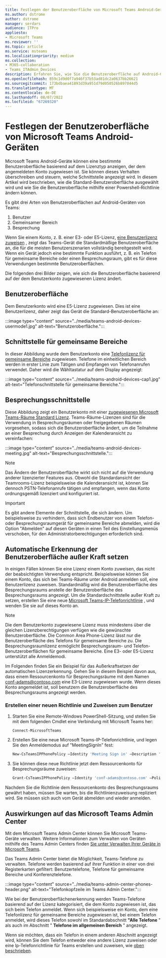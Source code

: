 ```yaml
---
title: Festlegen der Benutzeroberfläche von Microsoft Teams Android-Geräten
ms.author: dstrome
author: dstrome
manager: serdars
audience: ITPro
appliesto:
- Microsoft Teams
ms.reviewer: ''
ms.topic: article
ms.service: msteams
ms.localizationpriority: medium
ms.collection:
- M365-collaboration
- Teams_ITAdmin_Devices
description: Erfahren Sie, wie Sie die Benutzeroberfläche auf Android-Geräten von Teams festlegen.
ms.openlocfilehash: 859c1d9d0f7a946f37b53ad81dc2a0637bb26621
ms.sourcegitcommit: 173bdbaea41893d39a951d79d050526b897044d5
ms.translationtype: MT
ms.contentlocale: de-DE
ms.lasthandoff: 08/07/2022
ms.locfileid: "67269320"
---
```

# <a name="set-microsoft-teams-android-devices-user-interface"></a>Festlegen der Benutzeroberfläche von Microsoft Teams Android-Geräten

Microsoft Teams Android-Geräte können eine bestimmte Benutzeroberfläche basierend auf dem Lizenztyp anzeigen, der dem angemeldeten Konto zugewiesen ist. Sie können dieses Verhalten überschreiben und steuern, welche Schnittstelle angezeigt wird. In diesem Artikel wird beschrieben, wie die Standard-Benutzeroberfläche ausgewählt wird und wie Sie die Benutzeroberfläche mithilfe einer Powershell-Richtlinie ändern können.

Es gibt drei Arten von Benutzeroberflächen auf Android-Geräten von Teams:

1. Benutzer
2. Gemeinsamer Bereich
3. Besprechung

Wenn Sie einem Konto, z. B. einer E3- oder E5-Lizenz, [eine Benutzerlizenz zuweisen](/microsoftteams/user-access) , zeigt das Teams-Gerät die Standardmäßige Benutzeroberfläche an, die für die meisten Benutzerszenarien vollständig bereitgestellt wird. Wenn ein Gerät jedoch eine bestimmte Funktion ausführt, z. B. ein Telefon für gemeinsame Bereiche oder einen Besprechungsraum, gibt es für diese Verwendungen bestimmte Benutzeroberflächen.

Die folgenden drei Bilder zeigen, wie sich die Benutzeroberfläche basierend auf der dem Benutzerkonto zugewiesenen Lizenz ändert. 

## <a name="end-user-interface"></a>Benutzeroberfläche 

Dem Benutzerkonto wird eine E5-Lizenz zugewiesen. Dies ist eine Benutzerlizenz, daher zeigt das Gerät die Standard-Benutzeroberfläche an:

:::image type="content" source="../media/teams-android-devices-usermode1.jpg" alt-text="Benutzeroberfläche.":::

## <a name="common-area-interface"></a>Schnittstelle für gemeinsame Bereiche

In dieser Abbildung wurde dem Benutzerkonto eine [Telefonlizenz für gemeinsame Bereiche](/microsoftteams/set-up-common-area-phones) zugewiesen. Telefone im einheitlichen Bereich werden in erster Linie zum Tätigen und Empfangen von Telefonanrufen verwendet. Daher wird die Wähltastatur auf dem Display angezeigt:

:::image type="content" source="../media/teams-android-devices-cap1.jpg" alt-text="Telefonschnittstelle für gemeinsame Bereiche.":::

## <a name="meeting-interface"></a>Besprechungsschnittstelle

Diese Abbildung zeigt ein Benutzerkonto mit einer [zugewiesenen Microsoft Teams-Räume Standard Lizenz](/MicrosoftTeams/rooms/rooms-licensing). Teams-Räume-Lizenzen sind für die Verwendung in Besprechungsräumen oder freigegebenen Räumen vorgesehen, sodass sich die Benutzeroberfläche ändert, um die Teilnahme an einer Besprechung durch Anzeigen der Kalenderansicht zu vereinfachen:

:::image type="content" source="../media/teams-android-devices-meeting.jpg" alt-text="Besprechungsschnittstelle.":::

> [!NOTE]
> Das Ändern der Benutzeroberfläche wirkt sich nicht auf die Verwendung anderer lizenzierter Features aus. Obwohl die Standardansicht der Teamrooms-Lizenz beispielsweise die Kalenderansicht ist, können Sie dennoch PSTN-Telefonanrufe tätigen und empfangen, wenn das Konto ordnungsgemäß lizenziert und konfiguriert ist.

> [!IMPORTANT]
> Es gibt andere Elemente der Schnittstelle, die sich ändern. Um beispielsweise zu verhindern, dass sich Endbenutzer von einem Telefon- oder Besprechungsraumgerät für gemeinsame Bereiche abmelden, wird die Option "Abmelden" auf diesen Geräten in einen Teil des Einstellungsmenüs verschoben, für den Administratorberechtigungen erforderlich sind.

## <a name="override-automatic-user-interface-detection"></a>Automatische Erkennung der Benutzeroberfläche außer Kraft setzen

In einigen Fällen können Sie eine Lizenz einem Konto zuweisen, das nicht der beabsichtigten Verwendung entspricht. Beispielsweise können Sie einem Konto, das sich bei Teams-Räume unter Android anmelden soll, eine Benutzerlizenz zuweisen. Standardmäßig wird die Benutzeroberfläche des Besprechungsraums anstelle der Benutzeroberfläche des Besprechungsraums angezeigt. Um die Standardschnittstelle außer Kraft zu setzen, erstellen Sie eine neue [Microsoft Teams-IP-Telefonrichtlinie](/powershell/module/skype/new-csteamsipphonepolicy?view=skype-ps) , und wenden Sie sie auf dieses Konto an.

> [!NOTE]
> Die dem Benutzerkonto zugewiesene Lizenz muss mindestens über die gleichen Lizenzberechtigungen verfügen wie die gewünschte Benutzeroberfläche. Die Common Area Phone-Lizenz lässt nur die Benutzeroberfläche des Telefons für gemeinsame Bereiche zu. Die Besprechungsraumlizenz ermöglicht Besprechungsraum- und Telefon-Benutzeroberflächen für gemeinsame Bereiche. Eine E3- oder E5-Lizenz unterstützt alle Anmeldemodi.

Im Folgenden finden Sie ein Beispiel für das Außerkraftsetzen der automatischen Lizenzerkennung. Gehen Sie in diesem Beispiel davon aus, dass einem Ressourcenkonto für Besprechungsräume mit dem Namen conf-adams@contoso.com eine E3-Lizenz zugewiesen wurde. Wenn dieses Konto angemeldet ist, soll benutzern die Benutzeroberfläche des Besprechungsraums angezeigt werden.

### <a name="create-a-new-policy-and-assign-to-user"></a>Erstellen einer neuen Richtlinie und Zuweisen zum Benutzer

1. Starten Sie eine Remote-Windows PowerShell-Sitzung, und stellen Sie mit dem folgenden Cmdlet eine Verbindung mit Microsoft Teams her:

    ``` Powershell
    Connect-MicrosoftTeams
    ```

2. Erstellen Sie eine neue Microsoft Teams-IP-Telefonrichtlinie, und legen Sie den Anmeldemodus auf "MeetingSignIn" fest:

   ``` Powershell
   New-CsTeamsIPPhonePolicy –Identity 'Meeting Sign in' –Description 'Meeting Sign In Phone Policy' -SignInMode 'MeetingSignIn'

   ```

3. Sie können diese neue Richtlinie jetzt dem Ressourcenkonto für Besprechungsräume zuweisen:

   ``` Powershell
   Grant-CsTeamsIPPhonePolicy –Identity 'conf-adams@contoso.com' –PolicyName 'Meeting Sign In'
   ```

Nachdem Sie die Richtlinie dem Ressourcenkonto des Besprechungsraums gewährt haben, müssen Sie warten, bis die Richtlinienzuweisung repliziert wird. Sie müssen sich auch vom Gerät abmelden und wieder anmelden.

## <a name="impact-on-microsoft-teams-admin-center"></a>Auswirkungen auf das Microsoft Teams Admin Center

Mit dem Microsoft Teams Admin Center können Sie Microsoft Teams-Geräte verwalten. Weitere Informationen zum Verwalten von Geräten mithilfe des Teams Admin Centers finden [Sie unter Verwalten Ihrer Geräte in Microsoft Teams](device-management.md).


Das Teams Admin Center bietet die Möglichkeit, Teams-Telefone zu verwalten. Telefone werden basierend auf ihrer Funktion in einer von drei Registerkarten gefiltert: Benutzertelefone, Telefone für gemeinsame Bereiche und Konferenztelefone. 

 :::image type="content" source="../media/teams-admin-center-phones-header.png" alt-text="Telefonkopfzeile im Teams Admin Center.":::

Wie bei der Benutzeroberflächenerkennung werden Teams-Telefone basierend auf der Lizenz kategorisiert, die dem Konto zugewiesen ist, das sich beim Telefon anmeldet. Wenn sich beispielsweise ein Konto, dem eine Telefonlizenz für gemeinsame Bereiche zugewiesen ist, bei einem Telefon anmeldet, wird dieses Telefon sowohl im Standardabschnitt **"Alle Telefone** " als auch im Abschnitt " **Telefone im allgemeinen Bereich** " angezeigt.

Wenn sie möchten, dass ein Telefon in einem anderen Abschnitt angezeigt wird, können Sie dem Telefon entweder eine andere Lizenz zuweisen oder eine Ip-Telefonrichtlinie für Teams erstellen und zuweisen, wie [oben beschrieben](#override-automatic-user-interface-detection).
